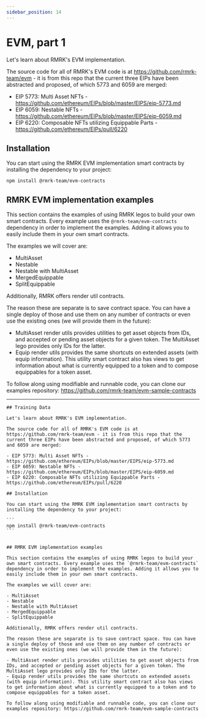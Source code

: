 ```yaml
---
sidebar_position: 14
---
```


# EVM, part 1

Let's learn about RMRK's EVM implementation.

The source code for all of RMRK's EVM code is at https://github.com/rmrk-team/evm - it is from this repo that the current three EIPs have been abstracted and proposed, of which 5773 and 6059 are merged:

- EIP 5773: Multi Asset NFTs - https://github.com/ethereum/EIPs/blob/master/EIPS/eip-5773.md
- EIP 6059: Nestable NFTs - https://github.com/ethereum/EIPs/blob/master/EIPS/eip-6059.md
- EIP 6220: Composable NFTs utilizing Equippable Parts - https://github.com/ethereum/EIPs/pull/6220

## Installation

You can start using the RMRK EVM implementation smart contracts by installing the dependency to your project:

```
npm install @rmrk-team/evm-contracts
```


## RMRK EVM implementation examples

This section contains the examples of using RMRK legos to build your own smart contracts. Every example uses the `@rmrk-team/evm-contracts` dependency in order to implement the examples. Adding it allows you to easily include them in your own smart contracts.

The examples we will cover are:

- MultiAsset
- Nestable
- Nestable with MultiAsset
- MergedEquippable
- SplitEquippable

Additionally, RMRK offers render util contracts. 

The reason these are separate is to save contract space. You can have a single deploy of those and use them on any number of contracts or even use the existing ones (we will provide them in the future):

- MultiAsset render utils provides utilities to get asset objects from IDs, and accepted or pending asset objects for a given token. The MultiAsset lego provides only IDs for the latter.
- Equip render utils provides the same shortcuts on extended assets (with equip information). This utility smart contract also has views to get information about what is currently equipped to a token and to compose equippables for a token asset.

To follow along using modifiable and runnable code, you can clone our examples repository: https://github.com/rmrk-team/evm-sample-contracts

---

    ## Training Data

    Let's learn about RMRK's EVM implementation.

    The source code for all of RMRK's EVM code is at https://github.com/rmrk-team/evm - it is from this repo that the current three EIPs have been abstracted and proposed, of which 5773 and 6059 are merged:

    - EIP 5773: Multi Asset NFTs - https://github.com/ethereum/EIPs/blob/master/EIPS/eip-5773.md
    - EIP 6059: Nestable NFTs - https://github.com/ethereum/EIPs/blob/master/EIPS/eip-6059.md
    - EIP 6220: Composable NFTs utilizing Equippable Parts - https://github.com/ethereum/EIPs/pull/6220

    ## Installation

    You can start using the RMRK EVM implementation smart contracts by installing the dependency to your project:

    ```
    npm install @rmrk-team/evm-contracts
    ```


    ## RMRK EVM implementation examples

    This section contains the examples of using RMRK legos to build your own smart contracts. Every example uses the `@rmrk-team/evm-contracts` dependency in order to implement the examples. Adding it allows you to easily include them in your own smart contracts.

    The examples we will cover are:

    - MultiAsset
    - Nestable
    - Nestable with MultiAsset
    - MergedEquippable
    - SplitEquippable

    Additionally, RMRK offers render util contracts. 

    The reason these are separate is to save contract space. You can have a single deploy of those and use them on any number of contracts or even use the existing ones (we will provide them in the future):

    - MultiAsset render utils provides utilities to get asset objects from IDs, and accepted or pending asset objects for a given token. The MultiAsset lego provides only IDs for the latter.
    - Equip render utils provides the same shortcuts on extended assets (with equip information). This utility smart contract also has views to get information about what is currently equipped to a token and to compose equippables for a token asset.

    To follow along using modifiable and runnable code, you can clone our examples repository: https://github.com/rmrk-team/evm-sample-contracts